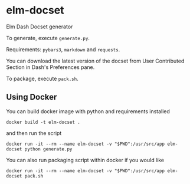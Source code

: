 # elm-docset
Elm Dash Docset generator

To generate, execute `generate.py`. 

Requirements: `pybars3`, `markdown` and `requests`.

You can download the latest version of the docset from User Contributed Section in Dash's Preferences pane. 

To package, execute  `pack.sh`.

## Using Docker
You can build docker image with python and requirements installed
```
docker build -t elm-docset .
```

and then run the script

```
docker run -it --rm --name elm-docset -v "$PWD":/usr/src/app elm-docset python generate.py
```

You can also run packaging script within docker if you would like

```
docker run -it --rm --name elm-docset -v "$PWD":/usr/src/app elm-docset pack.sh 
```
